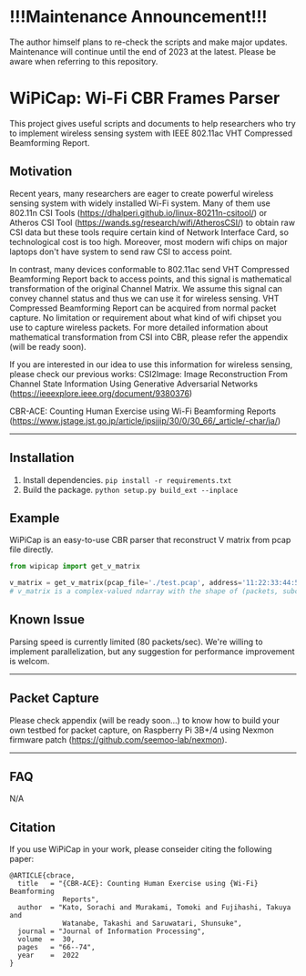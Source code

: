# !!!Maintenance Announcement!!!
The author himself plans to re-check the scripts and make major updates. Maintenance will continue until the end of 2023 at the latest. Please be aware when referring to this repository.

# WiPiCap: Wi-Fi CBR Frames Parser
This project gives useful scripts and documents to help researchers who try to implement wireless sensing system with IEEE 802.11ac VHT Compressed Beamforming Report.

## Motivation

Recent years, many researchers are eager to create powerful wireless sensing system with widely installed Wi-Fi system.  Many of them use 802.11n CSI Tools (https://dhalperi.github.io/linux-80211n-csitool/) or Atheros CSI Tool (https://wands.sg/research/wifi/AtherosCSI/) to obtain raw CSI data but these tools require certain kind of Network Interface Card, so technological cost is too high.  Moreover, most modern wifi chips on major laptops don't have system to send raw CSI to access point.

In contrast, many devices conformable to 802.11ac send VHT Compressed Beamforming Report back to access points, and this signal is mathematical transformation of the original Channel Matrix.  We assume this signal can convey channel status and thus we can use it for wireless sensing.  VHT Compressed Beamforming Report can be acquired from normal packet capture.  No limitation or requirement about what kind of wifi chipset you use to capture wireless packets.  For more detailed information about mathematical transformation from CSI into CBR, please refer the appendix (will be ready soon).

If you are interested in our idea to use this information for wireless sensing, please check our previous works:
CSI2Image: Image Reconstruction From Channel State Information Using Generative Adversarial Networks (https://ieeexplore.ieee.org/document/9380376)

CBR-ACE: Counting Human Exercise using Wi-Fi Beamforming Reports (https://www.jstage.jst.go.jp/article/ipsjjip/30/0/30_66/_article/-char/ja/)

---

## Installation
1. Install dependencies. `pip install -r requirements.txt`
2. Build the package. `python setup.py build_ext --inplace`

## Example
WiPiCap is an easy-to-use CBR parser that reconstruct V matrix from pcap file directly.
```python
from wipicap import get_v_matrix

v_matrix = get_v_matrix(pcap_file='./test.pcap', address='11:22:33:44:55:66', bw=80)
# v_matrix is a complex-valued ndarray with the shape of (packets, subcarriers, rx, tx)
```

## Known Issue
Parsing speed is currently limited (80 packets/sec).  We're willing to implement parallelization, but any suggestion for performance improvement is welcom.

---

## Packet Capture
Please check appendix (will be ready soon...) to know how to build your own testbed for packet capture, on Raspberry Pi 3B+/4 using Nexmon firmware patch (https://github.com/seemoo-lab/nexmon).

---

## FAQ
N/A

## Citation
If you use WiPiCap in your work, please conseider citing the following paper:
```
@ARTICLE{cbrace,
  title   = "{CBR-ACE}: Counting Human Exercise using {Wi-Fi} Beamforming
             Reports",
  author  = "Kato, Sorachi and Murakami, Tomoki and Fujihashi, Takuya and
             Watanabe, Takashi and Saruwatari, Shunsuke",
  journal = "Journal of Information Processing",
  volume  =  30,
  pages   = "66--74",
  year    =  2022
}
```
